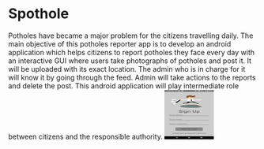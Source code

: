 # Spothole
Potholes have became a major problem for the citizens travelling daily. The main objective of this potholes reporter app is to develop an android application which helps citizens to report potholes they face every day with an interactive GUI where users take photographs of potholes and post it. It will be uploaded with its exact location. The admin who is in charge for it will know it by going through the feed. Admin will take actions to the reports and delete the post. This android application will play intermediate role between citizens and the responsible authority.
<img src="https://raw.githubusercontent.com/Sankalpamokal/Spothole/master/assets/readme_images/sign_up.png" width="100" height="100">
